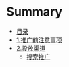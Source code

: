 # Summary

* [目录](README.md)
* [1.推广前注意事项](tui-guang-qian-zhu-yi-shi-xiang.md)
* [2.投放渠道](tou-fang-qu-dao.md)
  * [搜索推广](tou-fang-qu-dao/sou-suo-tui-guang.md)

